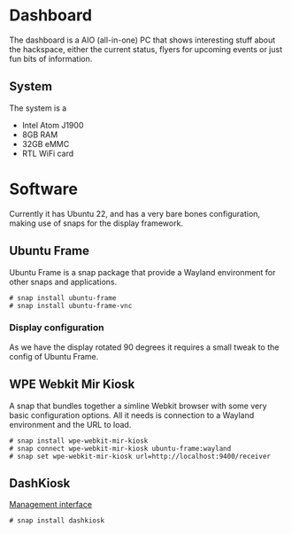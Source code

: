 # Dashboard

The dashboard is a AIO (all-in-one) PC that shows interesting stuff about the hackspace, either the current status, flyers for upcoming events or just fun bits of information.

## System

The system is a 

* Intel Atom J1900
* 8GB RAM
* 32GB eMMC
* RTL WiFi card 
 
# Software

Currently it has Ubuntu 22, and has a very bare bones configuration, making use of snaps for the display framework.

## Ubuntu Frame

Ubuntu Frame is a snap package that provide a Wayland environment for other snaps and applications.

```
# snap install ubuntu-frame
# snap install ubuntu-frame-vnc
```

### Display configuration

As we have the display rotated 90 degrees it requires a small tweak to the config of Ubuntu Frame.

## WPE Webkit Mir Kiosk

A snap that bundles together a simline Webkit browser with some very basic configuration options. All it needs is connection to a Wayland environment and the URL to load.

```
# snap install wpe-webkit-mir-kiosk
# snap connect wpe-webkit-mir-kiosk ubuntu-frame:wayland
# snap set wpe-webkit-mir-kiosk url=http://localhost:9400/receiver
```

## DashKiosk

[Management interface](http://dashboard.int.leighhack.org:9400/)

```
# snap install dashkiosk
```